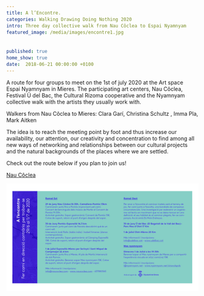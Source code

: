 ```yaml
---
title: A l’Encontre.
categories: Walking Drawing Doing Nothing 2020
intro: Three day collective walk from Nau Côclea to Espai Nyamnyam
featured_image: /media/images/encontre1.jpg


published: true
home_show: true
date:  2018-06-21 00:00:00 +0100
---
```

A route for four groups to meet on the 1st of july 2020 at the Art space Espai Nyamnyam in Mieres. The participating art centers, Nau Côclea, Festival Ü del Bac, the Cultural Rizoma cooperative and the Nyamnyam collective walk with the artists they usually work with.

Walkers from Nau Côclea to Mieres: Clara Garí, Christina Schultz , Imma Pla, Mark Aitken

The idea is to reach the meeting point by foot and thus increase our availability, our attention, our creativity and concentration to find among all new ways of networking and relationships between our cultural projects and the natural backgrounds of the places where we are settled.


Check out the route below if you plan to join us!

[Nau Côclea](http://www.naucoclea.com)

![image](/media/images/encontre2.jpg)
